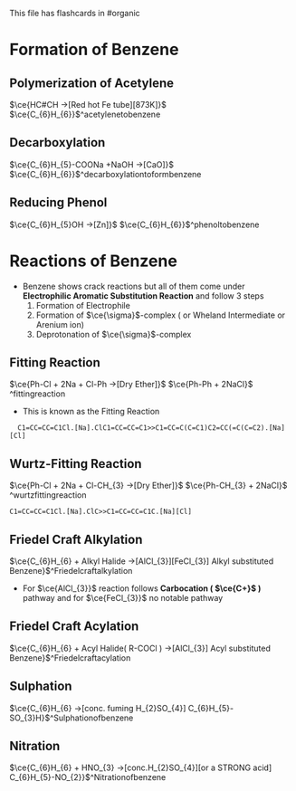 This file has flashcards in #organic
# Formation of Benzene

## Polymerization of Acetylene

$\ce{HC#CH ->[Red hot Fe tube][873K]}$ <!----> $\ce{C_{6}H_{6}}$^acetylenetobenzene
<!--SR:!2025-02-09,4,277-->

## Decarboxylation

$\ce{C_{6}H_{5}-COONa +NaOH ->[CaO]}$ <!---->$\ce{C_{6}H_{6}}$^decarboxylationtoformbenzene
<!--SR:!2025-02-09,4,277-->

## Reducing Phenol

$\ce{C_{6}H_{5}OH ->[Zn]}$ <!---->$\ce{C_{6}H_{6}}$^phenoltobenzene
<!--SR:!2025-02-11,3,257-->
# Reactions of Benzene

- Benzene shows crack reactions but all of them come under **Electrophilic Aromatic Substitution Reaction** and follow 3 steps
	1.  Formation of Electrophile
	2.  Formation of $\ce{\sigma}$-complex ( or Wheland Intermediate or Arenium ion)
	3.  Deprotonation of $\ce{\sigma}$-complex

## Fitting Reaction

$\ce{Ph-Cl + 2Na + Cl-Ph ->[Dry Ether]}$<!----> $\ce{Ph-Ph + 2NaCl}$ ^fittingreaction
<!--SR:!2025-02-20,15,290-->
- This is known as the Fitting Reaction
 ```smiles
   C1=CC=CC=C1Cl.[Na].ClC1=CC=CC=C1>>C1=CC=C(C=C1)C2=CC(=C(C=C2).[Na][Cl]
   ```

## Wurtz-Fitting Reaction

$\ce{Ph-Cl + 2Na + Cl-CH_{3} ->[Dry Ether]}$<!----> $\ce{Ph-CH_{3} + 2NaCl}$ ^wurtzfittingreaction
<!--SR:!2025-02-20,15,290-->
```smiles
C1=CC=CC=C1Cl.[Na].ClC>>C1=CC=CC=C1C.[Na][Cl]
```

## Friedel Craft Alkylation

$\ce{C_{6}H_{6} + Alkyl Halide ->[AlCl_{3}][FeCl_{3}] Alkyl substituted Benzene}$^Friedelcraftalkylation

- For $\ce{AlCl_{3}}$ reaction follows **Carbocation ( $\ce{C+}$ )** pathway and for $\ce{FeCl_{3}}$ no notable pathway
## Friedel Craft Acylation

$\ce{C_{6}H_{6} + Acyl Halide( R-COCl ) ->[AlCl_{3}] Acyl substituted Benzene}$^Friedelcraftacylation

## Sulphation

$\ce{C_{6}H_{6} ->[conc. fuming H_{2}SO_{4}] C_{6}H_{5}-SO_{3}H}$^Sulphationofbenzene

## Nitration

$\ce{C_{6}H_{6} + HNO_{3} ->[conc.H_{2}SO_{4}][or a STRONG acid] C_{6}H_{5}-NO_{2}}$^Nitrationofbenzene
